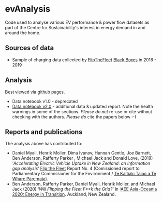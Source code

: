 # evAnalysis

Code used to analyse various EV performance & power flow datasets as part of the Centre for Sustainability's interest in energy demand in and around the home.

## Sources of data

 * Sample of charging data collected by [FlipTheFleet](http://flipthefleet.org/) [Black Boxes](https://flipthefleet.org/ev-black-box/) in 2018 - 2019

## Analysis

Best viewed via [github pages](https://cfsotago.github.io/evAnalysis/).

 * Data notebook v1.0 - deprecated
 * [Data notebook v2.0](EVBB_report_v1_final_EVBB_processed_all_v2.0_20190604.html) - additional data & updated report. Note the health warnings in some of the sections. _Please do not_ re-use or cite without checking with the authors. _Please do_ cite the papers below :-)
 
## Reports and publications

The analysis above has contributed to:

  * Daniel Myall, Henrik Moller, Dima Ivanov, Hannah Gentle, Joe Barnett, Ben Anderson, Rafferty Parker , Michael Jack and Donald Love, (2019) ‘_Accelerating Electric Vehicle Uptake in New Zealand: an information gap analysis_’ [Flip the Fleet](http://flipthefleet.org/) Report No. 4 (Comissioned report to Parliamentary Commissioner for the Environment / [Te Kaitiaki Taiao a Te Whare Pāremata](https://www.pce.parliament.nz/)).
  * Ben Anderson, Rafferty Parker, Daniel Myall, Henrik Moller, and Michael Jack (2020) ‘_Will Flipping the Fleet F**k the Grid?_’ In [IAEE Asia-Oceania 2020: Energy in Transition](https://iaee2020.nz/). Auckland, New Zealand.


